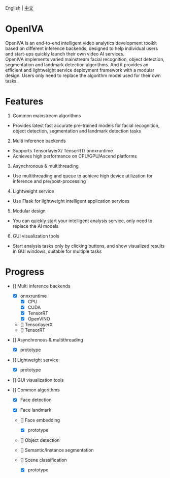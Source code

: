English | [中文](README_zh.md)
# OpenIVA
OpenIVA is an end-to-end intelligent video analytics development toolkit based on different inference backends, designed to help individual users and start-ups quickly launch their own video AI services.  
OpenIVA implements varied mainstream facial recognition, object detection, segmentation and landmark detection algorithms. And it provides an efficient and lightweight service deployment framework with a modular design. Users only need to replace the algorithm model used for their own tasks.
# Features
1. Common mainstream algorithms
- Provides latest fast accurate pre-trained models for facial recognition, object detection, segmentation and landmark detection tasks
2. Multi inference backends
- Supports TensorlayerX/ TensorRT/ onnxruntime
- Achieves high performance on CPU/GPU/Ascend platforms
3. Asynchronous & multithreading
- Use multithreading and queue to achieve high device utilization for inference and pre/post-processing
4. Lightweight service
- Use Flask for lightweight intelligent application services
5. Modular design 
- You can quickly start your intelligent analysis service, only need to replace the AI models
6. GUI visualization tools  
- Start analysis tasks only by clicking buttons, and show visualized results in GUI windows, suitable for multiple tasks
# Progress  
- [] Multi inference backends
    - [x] onnxruntime
        - [x] CPU
        - [x] CUDA
        - [x] TensorRT
        - [x] OpenVINO
    - [] TensorlayerX
    - [] TensorRT
- [] Asynchronous & multithreading
    - [x] prototype

- [] Lightweight service
    - [x] prototype

- [] GUI visualization tools

- [] Common algorithms
    - [x] Face detection

    - [x] Face landmark

    - [] Face embedding
        - [x] prototype
    
    - [] Object detection
    - [] Semantic/Instance segmentation

    - [] Scene classification
        - [x] prototype
